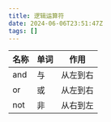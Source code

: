 ```yaml
---
title: 逻辑运算符
date: 2024-06-06T23:51:47Z
tags: []
---
```


| 名称 | 单词 | 作用     |
| ---- | ---- | -------- |
| and  | 与   | 从左到右 |
| or   | 或   | 从左到右 |
| not  | 非   | 从右到左 |

